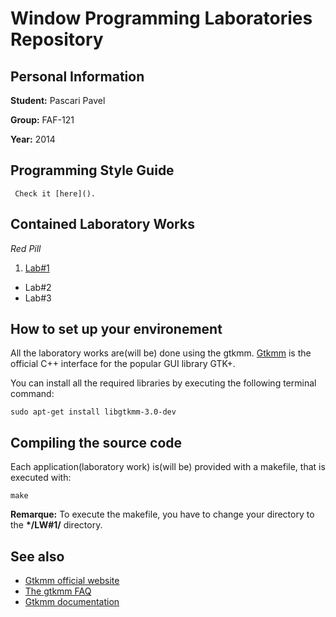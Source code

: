 # Window Programming Laboratories Repository


## Personal Information

**Student:** Pascari Pavel

**Group:** FAF-121

**Year:** 2014

## Programming Style Guide
     Check it [here]().

## Contained Laboratory Works


_Red Pill_

1. [Lab#1]()
*  Lab#2
*  Lab#3

## How to set up your environement

All the laboratory works are(will be) done using the gtkmm. [Gtkmm](http://en.wikipedia.org/wiki/Gtkmm) is the official C++ interface for the popular GUI library GTK+. 

You can install all the required libraries by executing the following terminal command:

```no-highlight
sudo apt-get install libgtkmm-3.0-dev
```

## Compiling the source code

Each application(laboratory work) is(will be) provided with a makefile, that is executed with:

```ho-highlight
make
```
**Remarque:**
     To execute the makefile, you have to change your directory to the __*/LW#1/__ directory.

## See also

+ [Gtkmm official website](http://www.gtkmm.org/en/)
+ [The gtkmm FAQ](http://www.gtkmm.org/docs/gtkmm-2.4/docs/FAQ/html/index.html#id2522614)
+ [Gtkmm documentation](http://www.gtkmm.org/en/documentation.html)

